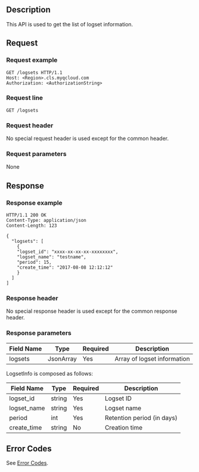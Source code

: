 ## Description

This API is used to get the list of logset information.

## Request

### Request example

```
GET /logsets HTTP/1.1
Host: <Region>.cls.myqcloud.com
Authorization: <AuthorizationString>

```

### Request line

```
GET /logsets
```

### Request header

No special request header is used except for the common header.

### Request parameters

None

## Response

### Response example

```
HTTP/1.1 200 OK
Content-Type: application/json
Content-Length: 123

{
  "logsets": [
    {
    "logset_id": "xxxx-xx-xx-xx-xxxxxxxx",
    "logset_name": "testname",
    "period": 15,
    "create_time": "2017-08-08 12:12:12"
    }
  ]
]
```

### Response header

No special response header is used except for the common response header.

### Response parameters

| Field Name | Type | Required | Description |
|-------------|-----------|---------|-------------------------------|
| logsets     | JsonArray | Yes | Array of logset information |

LogsetInfo is composed as follows:

| Field Name | Type | Required | Description |
|------------|--------|---------|-------------------------------|
| logset_id  | string | Yes | Logset ID |
| logset_name| string | Yes | Logset name |
| period     | int    | Yes | Retention period (in days) |
| create_time| string | No | Creation time |

## Error Codes

See [Error Codes](https://cloud.tencent.com/document/product/614/12402).

